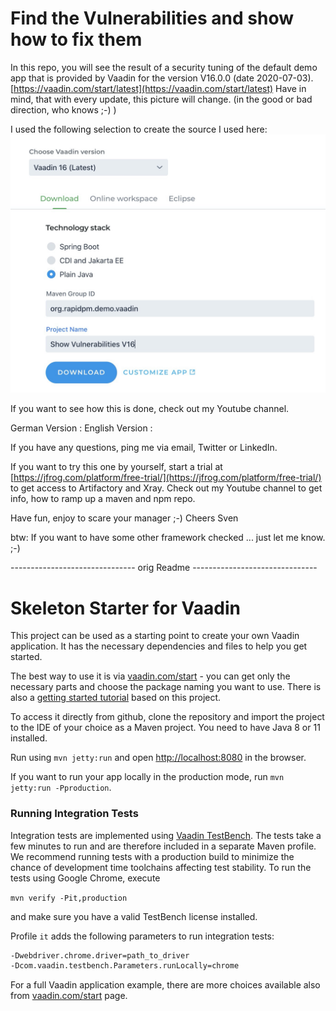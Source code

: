 # Find the Vulnerabilities and show how to fix them
In this repo, you will see the result of a security tuning of the default demo app
that is provided by Vaadin for the version V16.0.0 (date 2020-07-03). 
[https://vaadin.com/start/latest](https://vaadin.com/start/latest)
Have in mind, that with every update, this picture will change. (in the good or bad direction, who knows ;-) )

I used the following selection to create the source I used here:
![./_doc/VaadinWizard.jpg](./_doc/VaadinWizard.jpg)

If you want to see how this is done, check out my Youtube channel.

German Version : 
English Version : 

If you have any questions, ping me via email, Twitter or LinkedIn.

If you want to try this one by yourself, start a trial at [https://jfrog.com/platform/free-trial/](https://jfrog.com/platform/free-trial/)
to get access to Artifactory and Xray. 
Check out my Youtube channel to get info, how to ramp up a maven and npm repo.


Have fun, enjoy to scare your manager ;-)
Cheers Sven

btw: If you want to have some other framework checked ...  just let me know. ;-)


------------------------------- orig Readme -------------------------------
 
# Skeleton Starter for Vaadin

This project can be used as a starting point to create your own Vaadin application.
It has the necessary dependencies and files to help you get started.

The best way to use it is via [vaadin.com/start](https://vaadin.com/start) - you can get only the necessary parts and choose the package naming you want to use.
There is also a [getting started tutorial](https://vaadin.com/tutorials/getting-started-with-flow) based on this project.

To access it directly from github, clone the repository and import the project to the IDE of your choice as a Maven project. You need to have Java 8 or 11 installed.

Run using `mvn jetty:run` and open [http://localhost:8080](http://localhost:8080) in the browser.

If you want to run your app locally in the production mode, run `mvn jetty:run -Pproduction`.

### Running Integration Tests

Integration tests are implemented using [Vaadin TestBench](https://vaadin.com/testbench). The tests take a few minutes to run and are therefore included in a separate Maven profile. We recommend running tests with a production build to minimize the chance of development time toolchains affecting test stability. To run the tests using Google Chrome, execute

`mvn verify -Pit,production`

and make sure you have a valid TestBench license installed.

Profile `it` adds the following parameters to run integration tests:
```sh
-Dwebdriver.chrome.driver=path_to_driver
-Dcom.vaadin.testbench.Parameters.runLocally=chrome
```

For a full Vaadin application example, there are more choices available also from [vaadin.com/start](https://vaadin.com/start) page.

